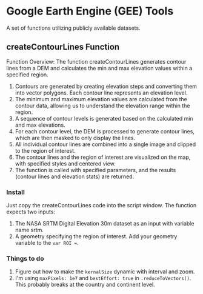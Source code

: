# Google Earth Engine (GEE) Tools
A set of functions utilizing publicly available datasets.

## createContourLines Function
Function Overview: The function createContourLines generates contour lines from a DEM and calculates the min and max elevation values within a specified region.
1. Contours are generated by creating elevation steps and converting them into vector polygons. Each contour line represents an elevation level.
2. The minimum and maximum elevation values are calculated from the contour data, allowing us to understand the elevation range within the region.
3. A sequence of contour levels is generated based on the calculated min and max elevations.
4. For each contour level, the DEM is processed to generate contour lines, which are then masked to only display the lines.
5. All individual contour lines are combined into a single image and clipped to the region of interest.
6. The contour lines and the region of interest are visualized on the map, with specified styles and centered view.
7. The function is called with specified parameters, and the results (contour lines and elevation stats) are returned.

### Install
Just copy the createContourLines code into the script window. The function expects two inputs:
1. The NASA SRTM Digital Elevation 30m dataset as an input with variable name srtm.
2. A geometry specifying the region of interest. Add your geometry variable to the `var ROI =`.
### Things to do
1. Figure out how to make the `kernalSize` dynamic with interval and zoom.
2. I'm using `maxPixels: 1e7` and `bestEffort: true` in `.reduceToVectors()`. This probably breaks at the country and continent level.
